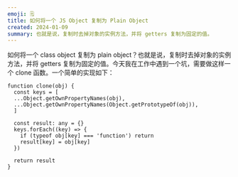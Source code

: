 ```yaml
---
emoji: 🗒️
title: 如何将一个 JS Object 复制为 Plain Object
created: 2024-01-09
summary: 也就是说，复制时去掉对象的实例方法，并将 getters 复制为固定的值。
---
```


如何将一个 class object 复制为 plain object？也就是说，复制时去掉对象的实例方法，并将 getters 复制为固定的值。今天我在工作中遇到一个坑，需要做这样一个 clone 函数。一个简单的实现如下：

```JS
function clone(obj) {
  const keys = [
  ...Object.getOwnPropertyNames(obj),
  ...Object.getOwnPropertyNames(Object.getPrototypeOf(obj)),
  ]
    
  const result: any = {}
  keys.forEach((key) => {
    if (typeof obj[key] === 'function') return
    result[key] = obj[key]
  })

  return result
}
```
